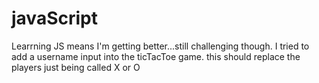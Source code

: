# javaScript
Learrning JS means I'm getting better...still challenging though.
I tried to add a username input into the ticTacToe game.
this should replace the players just being called X or O

